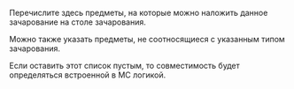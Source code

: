 Перечислите здесь предметы, на которые можно наложить данное зачарование на столе зачарования.

Можно также указать предметы, не соотносящиеся с указанным типом зачарования.

Если оставить этот список пустым, то совместимость будет определяться встроенной в MC логикой.